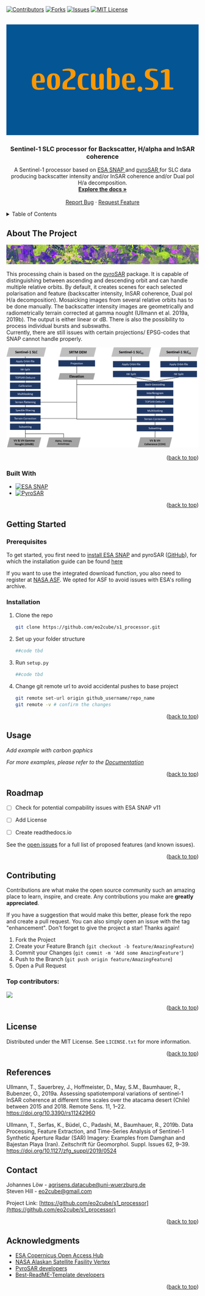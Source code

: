 
<!-- Improved compatibility of back to top link: See: https://github.com/othneildrew/Best-README-Template/pull/73 -->
<a id="readme-top"></a>
<!--
*** Thanks for checking out the Best-README-Template. If you have a suggestion
*** that would make this better, please fork the repo and create a pull request
*** or simply open an issue with the tag "enhancement".
*** Don't forget to give the project a star!
*** Thanks again! Now go create something AMAZING! :D
-->



<!-- PROJECT SHIELDS -->
<!--
*** I'm using markdown "reference style" links for readability.
*** Reference links are enclosed in brackets [ ] instead of parentheses ( ).
*** See the bottom of this document for the declaration of the reference variables
*** for contributors-url, forks-url, etc. This is an optional, concise syntax you may use.
*** https://www.markdownguide.org/basic-syntax/#reference-style-links
-->
[![Contributors][contributors-shield]][contributors-url]
[![Forks][forks-shield]][forks-url]
[![Issues][issues-shield]][issues-url]
[![MIT License][license-shield]][license-url]



<!-- PROJECT LOGO -->
<br />
<div align="center">
  <a href="https://github.com/eo2cube/s1_processor">
    <img src="eo2cube.S1.png" alt="Logo" width="580" height="290">
  </a>

  <h3 align="center">Sentinel-1 SLC processor for Backscatter, H/alpha and InSAR coherence </h3>

  <p align="center">
    A Sentinel-1 processor based on <a href = "https://step.esa.int/main/download/snap-download"> ESA SNAP </a> and <a href = "https://github.com/johntruckenbrodt/pyroSAR"> pyroSAR </a> for SLC data producing backscatter intensity and/or InSAR coherence and/or Dual pol H/a decomposition.
    <br />
    <a href="https://github.com/othneildrew/Best-README-Template"><strong>Explore the docs »</strong></a>
    <br />
    <br />
    <a href="https://github.com/eo2cube/s1_processor/issues/new?labels=bug&template=bug-report---.md">Report Bug</a>
    ·
    <a href="https://github.com/eo2cube/s1_processor/issues/new?labels=enhancement&template=feature-request---.md">Request Feature</a>
  </p>
</div>



<!-- TABLE OF CONTENTS -->
<details>
  <summary>Table of Contents</summary>
  <ol>
    <li>
      <a href="#about-the-project">About The Project</a>
      <ul>
        <li><a href="#built-with">Built With</a></li>
      </ul>
    </li>
    <li>
      <a href="#getting-started">Getting Started</a>
      <ul>
        <li><a href="#prerequisites">Prerequisites</a></li>
        <li><a href="#installation">Installation</a></li>
      </ul>
    </li>
    <li><a href="#usage">Usage</a></li>
    <li><a href="#roadmap">Roadmap</a></li>
    <li><a href="#contributing">Contributing</a></li>
    <li><a href="#license">License</a></li>
    <li><a href="#contact">Contact</a></li>
    <li><a href="#acknowledgments">Acknowledgments</a></li>
  </ol>
</details>



<!-- ABOUT THE PROJECT -->
## About The Project

[![Product Name Screen Shot][product-screenshot]](https://eo2cube.org/projects/demmin/)

This processing chain is based on the [pyroSAR](https://github.com/johntruckenbrodt/pyroSAR) package. It is capable of distinguishing between ascending and descending orbit and can handle multiple relative orbits.
By default, it creates scenes for each selected polarisation and feature (backscatter intensity, InSAR coherence, Dual pol H/a decomposition).
Mosaicking images from several relative orbits has to be done manually.
The backscatter intensity images are geometrically and radiometrically terrain corrected at gamma nought (Ullmann et al. 2019a, 2019b). The output is either linear or dB.
There is also the possibility to process individual bursts and subswaths.  
Currently, there are still issues with certain projections/ EPSG-codes that SNAP cannot handle properly.

![General Structure](images/Prepro_Struct_s1_proc.png)


<p align="right">(<a href="#readme-top">back to top</a>)</p>



### Built With


* [![ESA SNAP][ESA SNAP]][ESA SNAP-url]
* [![PyroSAR][PyroSAR]][PyroSAR-url]

<p align="right">(<a href="#readme-top">back to top</a>)</p>



<!-- GETTING STARTED -->
## Getting Started

### Prerequisites

To get started, you first need to [install ESA SNAP](https://step.esa.int/main/download/snap-download/) and pyroSAR ([GitHub](https://github.com/johntruckenbrodt/pyroSAR)), for which the installation guide can be found [here](https://pyrosar.readthedocs.io/en/latest/general/installation.html)

If you want to use the integrated download function, you also need to register at [NASA ASF](https://search.asf.alaska.edu/#/). We opted for ASF to avoid issues with ESA's rolling archive.  

### Installation

1. Clone the repo
   ```sh
   git clone https://github.com/eo2cube/s1_processor.git
   ```
2. Set up your folder structure
   ```sh
   ##code tbd
   ```
3. Run `setup.py`
   ```sh
   ##code tbd
   ```
4. Change git remote url to avoid accidental pushes to base project
   ```sh
   git remote set-url origin github_username/repo_name
   git remote -v # confirm the changes
   ```

<p align="right">(<a href="#readme-top">back to top</a>)</p>



<!-- USAGE EXAMPLES -->
## Usage

_Add example with carbon gaphics_

_For more examples, please refer to the [Documentation](https://example.com)_

<p align="right">(<a href="#readme-top">back to top</a>)</p>



<!-- ROADMAP -->
## Roadmap

- [ ] Check for potential compability issues with ESA SNAP v11
- [ ] Add License
- [ ] Create readthedocs.io



See the [open issues](https://github.com/eo2cube/s1_processor/issues) for a full list of proposed features (and known issues).

<p align="right">(<a href="#readme-top">back to top</a>)</p>



<!-- CONTRIBUTING -->
## Contributing

Contributions are what make the open source community such an amazing place to learn, inspire, and create. Any contributions you make are **greatly appreciated**.

If you have a suggestion that would make this better, please fork the repo and create a pull request. You can also simply open an issue with the tag "enhancement".
Don't forget to give the project a star! Thanks again!

1. Fork the Project
2. Create your Feature Branch (`git checkout -b feature/AmazingFeature`)
3. Commit your Changes (`git commit -m 'Add some AmazingFeature'`)
4. Push to the Branch (`git push origin feature/AmazingFeature`)
5. Open a Pull Request

### Top contributors:

<a href="https://github.com/eo2cube/s1_processor/graphs/contributors">
  <img src="https://contrib.rocks/image?repo=eo2cube/s1_processor" />
</a>

<p align="right">(<a href="#readme-top">back to top</a>)</p>



<!-- LICENSE -->
## License

Distributed under the MIT License. See `LICENSE.txt` for more information.

<p align="right">(<a href="#readme-top">back to top</a>)</p>


## References
Ullmann, T., Sauerbrey, J., Hoffmeister, D., May, S.M., Baumhauer, R., Bubenzer, O., 2019a. Assessing spatiotemporal variations of sentinel-1 InSAR coherence at different time scales over the atacama desert (Chile) between 2015 and 2018. Remote Sens. 11, 1–22. https://doi.org/10.3390/rs11242960

Ullmann, T., Serfas, K., Büdel, C., Padashi, M., Baumhauer, R., 2019b. Data Processing, Feature Extraction, and Time-Series Analysis of Sentinel-1 Synthetic Aperture Radar (SAR) Imagery: Examples from Damghan and Bajestan Playa (Iran). Zeitschrift für Geomorphol. Suppl. Issues 62, 9–39. https://doi.org/10.1127/zfg_suppl/2019/0524

<!-- CONTACT -->
## Contact

Johannes Löw - agrisens.datacube@uni-wuerzburg.de </br>
Steven Hill - eo2cube@gmail.com

Project Link: [https://github.com/eo2cube/s1_processor](https://github.com/eo2cube/s1_processor)

<p align="right">(<a href="#readme-top">back to top</a>)</p>



<!-- ACKNOWLEDGMENTS -->
## Acknowledgments

* [ESA Copernicus Open Access Hub](https://scihub.copernicus.eu/)
* [NASA Alaskan Satellite Fasility Vertex](https://search.asf.alaska.edu/#/)
* [PyroSAR developers](https://github.com/johntruckenbrodt/pyroSAR)
* [Best-ReadME-Template developers](https://github.com/othneildrew/Best-README-Template)

<p align="right">(<a href="#readme-top">back to top</a>)</p>



<!-- MARKDOWN LINKS & IMAGES -->
<!-- https://www.markdownguide.org/basic-syntax/#reference-style-links -->
[contributors-shield]: https://img.shields.io/badge/contirbutors-StevemHill%20%26%20Jmarkloew-darkblue?style=for-the-badge
[contributors-url]: https://github.com/eo2cube/s1_processor/graphs/contributors
[forks-shield]: https://img.shields.io/badge/Forks%20-1%20-darkorange?style=for-the-badge
[forks-url]:https://github.com/eo2cube/s1_processor/network/members
[stars-shield]: https://img.shields.io/github/stars/othneildrew/Best-README-Template.svg?style=for-the-badge
[stars-url]: https://github.com/othneildrew/Best-README-Template/stargazers
[issues-shield]: https://img.shields.io/badge/Issues%20-Pending-darkblue?style=for-the-badge
[issues-url]: https://github.com/eo2cube/s1_processor/issues
[license-shield]: https://img.shields.io/github/license/othneildrew/Best-README-Template.svg?style=for-the-badge
[license-url]: https://github.com/othneildrew/Best-README-Template/blob/master/LICENSE.txt
[linkedin-shield]: https://img.shields.io/badge/-LinkedIn-black.svg?style=for-the-badge&logo=linkedin&colorB=555
[linkedin-url]: https://linkedin.com/in/othneildrew
[product-screenshot]: 20210320_VH_VH_CR_false_color_comp_example_banner(1).png
[ESA SNAP]: https://img.shields.io/badge/ESA%20SNAP-blue?style=for-the-badge
[ESA SNAP-url]: https://eo4society.esa.int/resources/snap/
[PyroSAR]: https://img.shields.io/badge/python-pyroSAR-darkorange?style=for-the-badge
[PyroSAR-url]: https://github.com/johntruckenbrodt/pyroSAR


